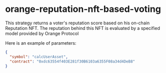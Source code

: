 # orange-reputation-nft-based-voting

This strategy returns a voter's reputation score based on his on-chain Reputation NFT. The reputation behind this NFT is evaluated by a specified model provided by Orange Protocol 

Here is an example of parameters:  

```json
{
  "symbol": "calcUserAsset",
  "contract": "0xdc63554f403E281f30B6103a6355F08a34d4DeB8"
}
```
